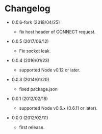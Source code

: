 # Changelog

 - 0.0.6-fork (2018/04/25)
   - fix host header of CONNECT request.
 
 - 0.0.5 (2017/06/12)
   - Fix socket leak.
 
 - 0.0.4 (2016/01/23)
   - supported Node v0.12 or later.

 - 0.0.3 (2014/01/20)
   - fixed package.json

 - 0.0.1 (2012/02/18)
   - supported Node v0.6.x (0.6.11 or later).

 - 0.0.0 (2012/02/11)
   - first release.
